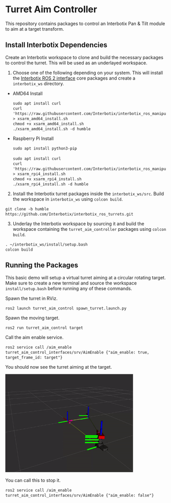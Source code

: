 # Turret Aim Controller

This repository contains packages to control an Interbotix Pan & Tilt module to aim at a target transform.

## Install Interbotix Dependencies

Create an Interbotix workspace to clone and build the necessary packages to control the turret. This will be used as an underlayed workspace.

1. Choose one of the following depending on your system. This will install the [Interbotix ROS 2 interface](https://docs.trossenrobotics.com/interbotix_xsarms_docs/ros_interface/ros2/software_setup.html#software-installation) core packages and create a `interbotix_ws` directory.
- AMD64 Install

  ```
  sudo apt install curl
  curl 'https://raw.githubusercontent.com/Interbotix/interbotix_ros_manipulators/main/interbotix_ros_xsarms/install/amd64/xsarm_amd64_install.sh' > xsarm_amd64_install.sh
  chmod +x xsarm_amd64_install.sh
  ./xsarm_amd64_install.sh -d humble
  ```
  
- Raspberry Pi Install

  ```
  sudo apt install python3-pip
  
  sudo apt install curl
  curl 'https://raw.githubusercontent.com/Interbotix/interbotix_ros_manipulators/main/interbotix_ros_xsarms/install/rpi4/xsarm_rpi4_install.sh' > xsarm_rpi4_install.sh
  chmod +x xsarm_rpi4_install.sh
  ./xsarm_rpi4_install.sh -d humble
  ```

2. Install the Interbotix turret packages inside the `interbotix_ws/src`. Build the workspace in `interbotix_ws` using `colcon build`.

```
git clone -b humble https://github.com/Interbotix/interbotix_ros_turrets.git
```

3. Underlay the Interbotix workspace by sourcing it and build the workspace containing the `turret_aim_controller` packages using `colcon build`. 

```
. ~/interbotix_ws/install/setup.bash
colcon build
```

## Running the Packages

This basic demo will setup a virtual turret aiming at a circular rotating target. Make sure to create a new terminal and source the workspace `install/setup.bash` before running any of these commands.

Spawn the turret in RViz.
```
ros2 launch turret_aim_control spawn_turret.launch.py
```

Spawn the moving target.
```
ros2 run turret_aim_control target
```

Call the aim enable service.
```
ros2 service call /aim_enable turret_aim_control_interfaces/srv/AimEnable {"aim_enable: true, target_frame_id: target"}
```

You should now see the turret aiming at the target.

<img src="images/demo.gif" alt="drawing" width="400"/>

You can call this to stop it.
```
ros2 service call /aim_enable turret_aim_control_interfaces/srv/AimEnable {"aim_enable: false"}
```